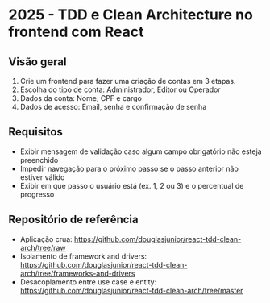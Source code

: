 # 2025 - TDD e Clean Architecture no frontend com React 

## Visão geral

1. Crie um frontend para fazer uma criação de contas em 3 etapas.
1. Escolha do tipo de conta: Administrador, Editor ou Operador
1. Dados da conta: Nome, CPF e cargo
1. Dados de acesso: Email, senha e confirmação de senha

## Requisitos

- Exibir mensagem de validação caso algum campo obrigatório não esteja preenchido
- Impedir navegação para o próximo passo se o passo anterior não estiver válido
- Exibir em que passo o usuário está (ex. 1, 2 ou 3) e o percentual de progresso

## Repositório de referência

- Aplicação crua: https://github.com/douglasjunior/react-tdd-clean-arch/tree/raw
- Isolamento de framework and drivers: https://github.com/douglasjunior/react-tdd-clean-arch/tree/frameworks-and-drivers
- Desacoplamento entre use case e entity: https://github.com/douglasjunior/react-tdd-clean-arch/tree/master
